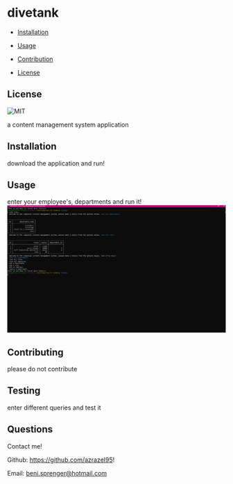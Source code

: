 # divetank
  

- [Installation](#installation)

- [Usage](#usage)

- [Contribution](#contributing)

- [License](#license)


## License

![MIT](https://img.shields.io/github/license/azrazel95!/divetank)


a content management system application





## Installation

download the application and run!



## Usage

enter your employee's, departments and run it!
![The application!](./images/cms.png "the application!")


## Contributing

please do not contribute



## Testing

enter different queries and test it



## Questions

Contact me!

Github: https://github.com/azrazel95!

Email: beni.sprenger@hotmail.com

